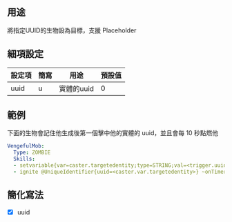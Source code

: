 ## 用途
將指定UUID的生物設為目標，支援 Placeholder


## 細項設定
| 設定項 | 簡寫   | 用途  | 預設值 |
|-----------|-----------|----------------------------------------------------------------------|---------|
| uuid  | u | 實體的uuid   | 0   |


## 範例
下面的生物會記住他生成後第一個擊中他的實體的 uuid，並且會每 10 秒點燃他
```yaml
VengefulMob:
  Type: ZOMBIE
  Skills:
  - setvariable{var=caster.targetedentity;type=STRING;val=<trigger.uuid>} @self ~onDamaged =100% ?~isLiving
  - ignite @UniqueIdentifier{uuid=<caster.var.targetedentity>} ~onTimer:200 ?variableisset{var=caster.targetedentity}
```


## 簡化寫法
- [x] uuid